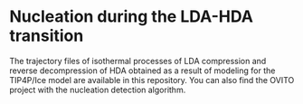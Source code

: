 # Nucleation during the LDA-HDA transition
The trajectory files of isothermal processes of LDA compression and reverse decompression of HDA obtained as a result of modeling for the TIP4P/Ice model are available in this repository. You can also find the OVITO project with the nucleation detection algorithm.
